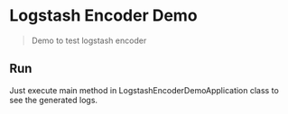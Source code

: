 # Logstash Encoder Demo

> Demo to test logstash encoder

## Run

Just execute main method in LogstashEncoderDemoApplication class to see the generated logs.
